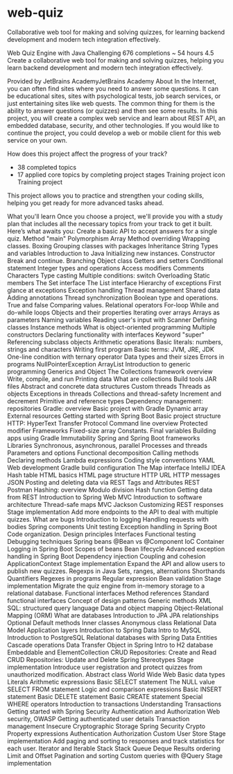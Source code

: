 # web-quiz
Collaborative web tool for making and solving quizzes, for learning backend development and modern tech integration effectively.

Web Quiz Engine with Java
 Challenging
676 completions
~ 54 hours
4.5
Create a collaborative web tool for making and solving quizzes, helping you learn backend development and modern tech integration effectively.

Provided by
JetBrains AcademyJetBrains Academy
About
In the Internet, you can often find sites where you need to answer some questions. It can be educational sites, sites with psychological tests, job search services, or just entertaining sites like web quests. The common thing for them is the ability to answer questions (or quizzes) and then see some results. In this project, you will create a complex web service and learn about REST API, an embedded database, security, and other technologies. If you would like to continue the project, you could develop a web or mobile client for this web service on your own. 

How does this project affect the progress of your track?
+ 38 completed topics
+ 17 applied core topics by completing project stages
Training project icon
Training project

This project allows you to practice and strengthen your coding skills, helping you get ready for more advanced tasks ahead.

What you'll learn
Once you choose a project, we'll provide you with a study plan that includes all the necessary topics from your track to get it built. Here’s what awaits you:
Create a basic API to accept answers for a single quiz.
Method "main"
Polymorphism
Array
Method overriding
Wrapping classes. Boxing
Grouping classes with packages
Inheritance
String
Types and variables
Introduction to Java
Initializing new instances. Constructor
Break and continue. Branching
Object class
Getters and setters
Conditional statement
Integer types and operations
Access modifiers
Comments
Characters
Type casting
Multiple conditions: switch
Overloading
Static members
The Set interface
The List interface
Hierarchy of exceptions
First glance at exceptions
Exception handling
Thread management
Shared data
Adding annotations
Thread synchronization
Boolean type and operations. True and false
Comparing values. Relational operators
For-loop
While and do-while loops
Objects and their properties
Iterating over arrays
Arrays as parameters
Naming variables
Reading user's input with Scanner
Defining classes
Instance methods
What is object-oriented programming
Multiple constructors
Declaring functionality with interfaces
Keyword "super"
Referencing subclass objects
Arithmetic operations
Basic literals: numbers, strings and characters
Writing first program
Basic terms: JVM, JRE, JDK
One-line condition with ternary operator
Data types and their sizes
Errors in programs
NullPointerException
ArrayList
Introduction to generic programming
Generics and Object
The Collections framework overview
Write, compile, and run
Printing data
What are collections
Build tools
JAR files
Abstract and concrete data structures
Custom threads
Threads as objects
Exceptions in threads
Collections and thread-safety
Increment and decrement
Primitive and reference types
Dependency management: repositories
Gradle: overview
Basic project with Gradle
Dynamic array
External resources
Getting started with Spring Boot
Basic project structure
HTTP: HyperText Transfer Protocol
Command line overview
Protected modifier
Frameworks
Fixed-size array
Constants. Final variables
Building apps using Gradle
Immutability
Spring and Spring Boot frameworks
Libraries
Synchronous, asynchronous, parallel
Processes and threads
Parameters and options
Functional decomposition
Calling methods
Declaring methods
Lambda expressions
Coding style conventions
YAML
Web development
Gradle build configuration
The Map interface
IntelliJ IDEA
Hash table
HTML basics
HTML page structure
HTTP URL
HTTP messages
JSON
Posting and deleting data via REST
Tags and Attributes
REST
Postman
Hashing: overview
Modulo division
Hash function
Getting data from REST
Introduction to Spring Web MVC
Introduction to software architecture
Thread-safe maps
MVC
Jackson
Customizing REST responses
Stage implementation
Add more endpoints to the API to deal with multiple quizzes.
What are bugs
Introduction to logging
Handling requests with bodies
Spring components
Unit testing
Exception handling in Spring Boot
Code organization. Design principles
Interfaces
Functional testing
Debugging techniques
Spring beans
@Bean vs @Component
IoC Container
Logging in Spring Boot
Scopes of beans
Bean lifecycle
Advanced exception handling in Spring Boot
Dependency injection
Coupling and cohesion
ApplicationContext
Stage implementation
Expand the API and allow users to publish new quizzes.
Regexps in Java
Sets, ranges, alternations
Shorthands
Quantifiers
Regexes in programs
Regular expression
Bean validation
Stage implementation
Migrate the quiz engine from in-memory storage to a relational database.
Functional interfaces
Method references
Standard functional interfaces
Concept of design patterns
Generic methods
XML
SQL: structured query language
Data and object mapping
Object-Relational Mapping (ORM)
What are databases
Introduction to JPA
JPA relationships
Optional
Default methods
Inner classes
Anonymous class
Relational Data Model
Application layers
Introduction to Spring Data
Intro to MySQL
Introduction to PostgreSQL
Relational databases with Spring Data
Entities
Cascade operations
Data Transfer Object in Spring
Intro to H2 database
Embeddable and ElementCollection
CRUD Repositories: Create and Read
CRUD Repositories: Update and Delete
Spring Stereotypes
Stage implementation
Introduce user registration and protect quizzes from unauthorized modification.
Abstract class
World Wide Web
Basic data types
Literals
Arithmetic expressions
Basic SELECT statement
The NULL value
SELECT FROM statement
Logic and comparison expressions
Basic INSERT statement
Basic DELETE statement
Basic CREATE statement
Special WHERE operators
Introduction to transactions
Understanding Transactions
Getting started with Spring Security
Authentication and Authorization
Web security, OWASP
Getting authenticated user details
Transaction management
Insecure Cryptographic Storage
Spring Security Crypto
Property expressions
Authentication
Authorization
Custom User Store
Stage implementation
Add paging and sorting to responses and track statistics for each user.
Iterator and Iterable
Stack
Stack
Queue
Deque
Results ordering
Limit and Offset
Pagination and sorting
Custom queries with @Query
Stage implementation
